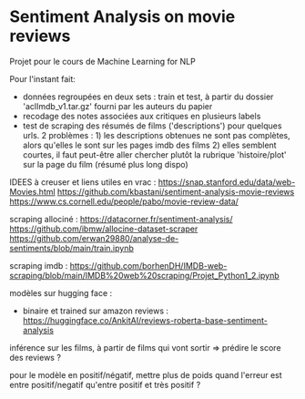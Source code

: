 # Sentiment Analysis on movie reviews
Projet pour le cours de Machine Learning for NLP

Pour l'instant fait:
- données regroupées en deux sets : train et test, à partir du dossier 'aclImdb_v1.tar.gz' fourni par les auteurs du papier
- recodage des notes associées aux critiques en plusieurs labels
- test de scraping des résumés de films ('descriptions') pour quelques urls.
  2 problèmes : 1) les descriptions obtenues ne sont pas complètes, alors qu'elles le sont sur les pages imdb des films
                2) elles semblent courtes, il faut peut-être aller chercher plutôt la rubrique 'histoire/plot' sur la page du film (résumé plus long dispo)



IDEES à creuser et liens utiles en vrac :
https://snap.stanford.edu/data/web-Movies.html
https://github.com/kbastani/sentiment-analysis-movie-reviews
https://www.cs.cornell.edu/people/pabo/movie-review-data/

scraping allociné : 
https://datacorner.fr/sentiment-analysis/
https://github.com/ibmw/allocine-dataset-scraper
https://github.com/erwan29880/analyse-de-sentiments/blob/main/train.ipynb


scraping imdb :
https://github.com/borhenDH/IMDB-web-scraping/blob/main/IMDB%20web%20scraping/Projet_Python1_2.ipynb

modèles sur hugging face :
- binaire et trained sur amazon reviews : https://huggingface.co/AnkitAI/reviews-roberta-base-sentiment-analysis

inférence sur les films, à partir de films qui vont sortir => prédire le score des reviews ?

pour le modèle en positif/négatif, mettre plus de poids quand l'erreur est entre positif/negatif qu'entre positif et très positif ?
